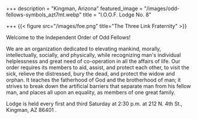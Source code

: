 +++
description = "Kingman, Arizona"
featured_image = "/images/odd-fellows-symbols_azt7mt.webp"
title = "I.O.O.F. Lodge No. 8"

+++
{{< figure src="/images/foe.png" title="The Three Link Fraternity" >}}

Welcome to the Independent Order of Odd Fellows!

We are an organization dedicated to elevating mankind, morally, intellectually, socially, and physically, while recognizing man's individual helplessness and great need of co-operation in all the affairs of life. Our order requires its members to aid, assist, and protect each other, to visit the sick, relieve the distressed, bury the dead, and protect the widow and orphan. It teaches the fatherhood of God and the brotherhood of man; it strives to break down the artificial barriers that separate man from his fellow man, and places all upon an equality, as members of one great family.

Lodge is held every first and third Saturday at 2:30 p.m. at 212 N. 4th St., Kingman, AZ 86401 .